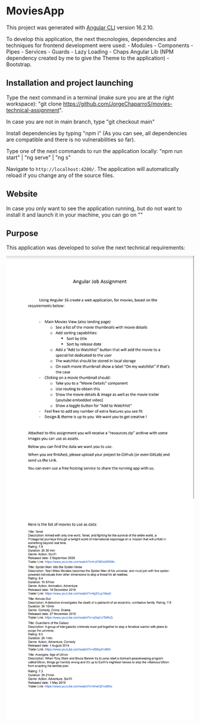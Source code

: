 # MoviesApp

This project was generated with [Angular CLI](https://github.com/angular/angular-cli) version 16.2.10.

To develop this application, the next thecnologies, dependencies and techniques for frontend development were used: 
    - Modules
    - Components
    - Pipes
    - Services
    - Guards
    - Lazy Loading
    - Chaps Angular Lib (NPM dependency created by me to give the Theme to the application) 
    - Bootstrap.


## Installation and project launching

Type the next command  in a terminal (make sure you are at the right workspace): "git clone https://github.com/JorgeChaparroS/movies-technical-assignment". 

In case you are not in main branch, type "git checkout main"

Install dependencies by typing "npm i" (As you can see, all dependencies are compatible and there is no vulnerabilities so far).

Type one of the next commands to run the application locally: "npm run start" | "ng serve" | "ng s"

Navigate to `http://localhost:4200/`. The application will automatically reload if you change any of the source files.


## Website

In case you only want to see the application running, but do not want to install it and launch it in your machine, you can go on ""

## Purpose

This application was developed to solve the next technical requirements: 

![Technical Assignment Part 1](./src/assets/images/technicalAssignment1.png)
![Technical Assignment Part 1](./src/assets/images/technicalAssignment2.png)

